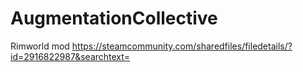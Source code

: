 # AugmentationCollective
Rimworld mod
https://steamcommunity.com/sharedfiles/filedetails/?id=2916822987&searchtext=
